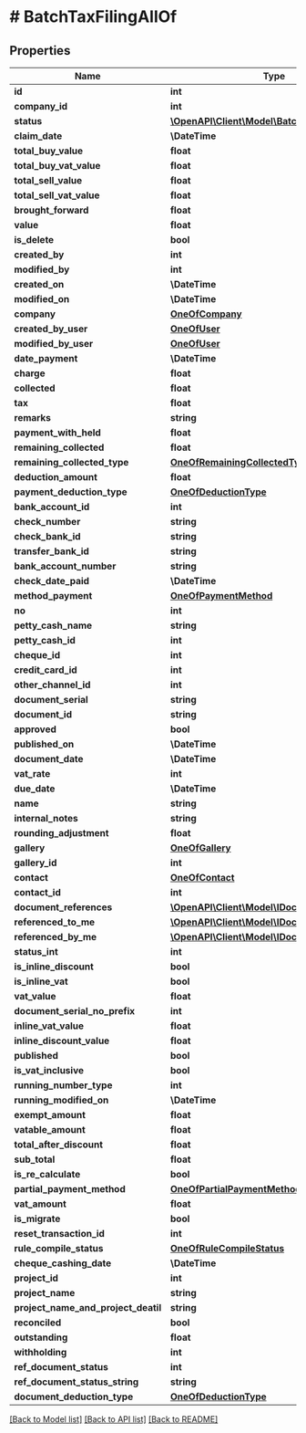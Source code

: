 # # BatchTaxFilingAllOf

## Properties

Name | Type | Description | Notes
------------ | ------------- | ------------- | -------------
**id** | **int** |  | [optional]
**company_id** | **int** |  |
**status** | [**\OpenAPI\Client\Model\BatchTaxFilingStatus**](BatchTaxFilingStatus.md) |  | [optional]
**claim_date** | **\DateTime** |  |
**total_buy_value** | **float** |  | [optional]
**total_buy_vat_value** | **float** |  | [optional]
**total_sell_value** | **float** |  | [optional]
**total_sell_vat_value** | **float** |  | [optional]
**brought_forward** | **float** |  | [optional]
**value** | **float** |  | [optional]
**is_delete** | **bool** |  | [optional]
**created_by** | **int** |  | [optional]
**modified_by** | **int** |  | [optional]
**created_on** | **\DateTime** |  |
**modified_on** | **\DateTime** |  |
**company** | [**OneOfCompany**](OneOfCompany.md) |  | [optional]
**created_by_user** | [**OneOfUser**](OneOfUser.md) |  | [optional]
**modified_by_user** | [**OneOfUser**](OneOfUser.md) |  | [optional]
**date_payment** | **\DateTime** |  | [optional]
**charge** | **float** |  | [optional]
**collected** | **float** |  | [optional]
**tax** | **float** |  | [optional]
**remarks** | **string** |  | [optional]
**payment_with_held** | **float** |  | [optional]
**remaining_collected** | **float** |  | [optional]
**remaining_collected_type** | [**OneOfRemainingCollectedType**](OneOfRemainingCollectedType.md) |  | [optional]
**deduction_amount** | **float** |  | [optional]
**payment_deduction_type** | [**OneOfDeductionType**](OneOfDeductionType.md) |  | [optional]
**bank_account_id** | **int** |  | [optional]
**check_number** | **string** |  | [optional]
**check_bank_id** | **string** |  | [optional]
**transfer_bank_id** | **string** |  | [optional]
**bank_account_number** | **string** |  | [optional]
**check_date_paid** | **\DateTime** |  | [optional]
**method_payment** | [**OneOfPaymentMethod**](OneOfPaymentMethod.md) |  | [optional]
**no** | **int** |  | [optional]
**petty_cash_name** | **string** |  | [optional]
**petty_cash_id** | **int** |  | [optional]
**cheque_id** | **int** |  | [optional]
**credit_card_id** | **int** |  | [optional]
**other_channel_id** | **int** |  | [optional]
**document_serial** | **string** |  | [optional]
**document_id** | **string** |  | [optional]
**approved** | **bool** |  | [optional]
**published_on** | **\DateTime** |  | [optional]
**document_date** | **\DateTime** |  | [optional]
**vat_rate** | **int** |  | [optional]
**due_date** | **\DateTime** |  | [optional]
**name** | **string** |  | [optional]
**internal_notes** | **string** |  | [optional]
**rounding_adjustment** | **float** |  | [optional]
**gallery** | [**OneOfGallery**](OneOfGallery.md) |  | [optional]
**gallery_id** | **int** |  | [optional]
**contact** | [**OneOfContact**](OneOfContact.md) |  | [optional]
**contact_id** | **int** |  | [optional]
**document_references** | [**\OpenAPI\Client\Model\IDocumentReference[]**](IDocumentReference.md) |  | [optional]
**referenced_to_me** | [**\OpenAPI\Client\Model\IDocumentReference[]**](IDocumentReference.md) |  | [optional]
**referenced_by_me** | [**\OpenAPI\Client\Model\IDocumentReference[]**](IDocumentReference.md) |  | [optional]
**status_int** | **int** |  | [optional]
**is_inline_discount** | **bool** |  | [optional]
**is_inline_vat** | **bool** |  | [optional]
**vat_value** | **float** |  | [optional]
**document_serial_no_prefix** | **int** |  | [optional]
**inline_vat_value** | **float** |  | [optional]
**inline_discount_value** | **float** |  | [optional]
**published** | **bool** |  | [optional]
**is_vat_inclusive** | **bool** |  | [optional]
**running_number_type** | **int** |  | [optional]
**running_modified_on** | **\DateTime** |  | [optional]
**exempt_amount** | **float** |  | [optional]
**vatable_amount** | **float** |  | [optional]
**total_after_discount** | **float** |  | [optional]
**sub_total** | **float** |  | [optional]
**is_re_calculate** | **bool** |  | [optional]
**partial_payment_method** | [**OneOfPartialPaymentMethod**](OneOfPartialPaymentMethod.md) |  | [optional]
**vat_amount** | **float** |  | [optional]
**is_migrate** | **bool** |  | [optional]
**reset_transaction_id** | **int** |  | [optional]
**rule_compile_status** | [**OneOfRuleCompileStatus**](OneOfRuleCompileStatus.md) |  | [optional]
**cheque_cashing_date** | **\DateTime** |  | [optional]
**project_id** | **int** |  | [optional]
**project_name** | **string** |  | [optional]
**project_name_and_project_deatil** | **string** |  | [optional]
**reconciled** | **bool** |  | [optional]
**outstanding** | **float** |  | [optional]
**withholding** | **int** |  | [optional]
**ref_document_status** | **int** |  | [optional]
**ref_document_status_string** | **string** |  | [optional]
**document_deduction_type** | [**OneOfDeductionType**](OneOfDeductionType.md) |  | [optional]

[[Back to Model list]](../../README.md#models) [[Back to API list]](../../README.md#endpoints) [[Back to README]](../../README.md)
